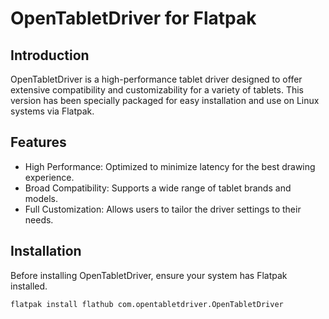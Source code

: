# OpenTabletDriver for Flatpak

## Introduction
OpenTabletDriver is a high-performance tablet driver designed to offer extensive compatibility and customizability for a variety of tablets. This version has been specially packaged for easy installation and use on Linux systems via Flatpak.

## Features
- High Performance: Optimized to minimize latency for the best drawing experience.
- Broad Compatibility: Supports a wide range of tablet brands and models.
- Full Customization: Allows users to tailor the driver settings to their needs.

## Installation
Before installing OpenTabletDriver, ensure your system has Flatpak installed.

```bash
flatpak install flathub com.opentabletdriver.OpenTabletDriver


